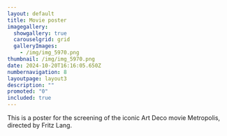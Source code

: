 ```yaml
---
layout: default
title: Movie poster
imagegallery:
  showgallery: true
  carouselgrid: grid
  galleryImages:
    - /img/img_5970.png
thumbnail: /img/img_5970.png
date: 2024-10-20T16:16:05.650Z
numbernavigation: 8
layoutpage: layout3
description: ""
promoted: "0"
included: true
---
```

This is a poster for the screening of the iconic Art Deco movie Metropolis, directed by Fritz Lang. 

<style>
.masonry-image{
  transform:rotate(90deg);
}
</style>